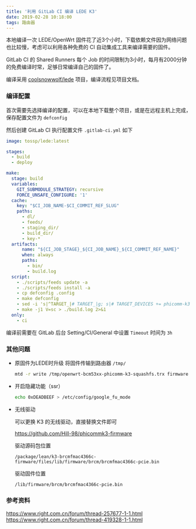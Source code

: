 ```yaml
---
title: '利用 GitLab CI 编译 LEDE K3'
date: 2019-02-28 10:18:00
tags: 路由器
---
```


本地编译一次 LEDE/OpenWrt 固件花了近3个小时，下载依赖文件因为网络问题也比较慢，考虑可以利用各种免费的 CI 自动集成工具来编译需要的固件。

GitLab CI 的 Shared Runners 每个 Job 的时间限制为3小时，每月有2000分钟的免费编译时常，足够日常编译自己的固件了。

<!--more-->

编译采用 [coolsnowwolf/lede](https://github.com/coolsnowwolf/lede) 项目，编译流程见项目文档。

### 编译配置

首次需要先选择编译的配置，可以在本地下载整个项目，或是在远程主机上完成，保存配置文件为 `defconfig`

然后创建 GitLab CI 执行配置文件 `.gitlab-ci.yml` 如下

``` yml
image: tossp/lede:latest

stages:
  - build
  - deploy

make:
  stage: build
  variables:
    GIT_SUBMODULE_STRATEGY: recursive
    FORCE_UNSAFE_CONFIGURE: '1'
  cache:
    key: "$CI_JOB_NAME-$CI_COMMIT_REF_SLUG"
    paths:
      - dl/
      - feeds/
      - staging_dir/
      - build_dir/
      - key-*
  artifacts:
      name: "${CI_JOB_STAGE}_${CI_JOB_NAME}_${CI_COMMIT_REF_NAME}"
      when: always
      paths:
        - bin/
        - build.log
  script:
    - ./scripts/feeds update -a
    - ./scripts/feeds install -a
    - cp defconfig .config
    - make defconfig
    - sed -i 's|^TARGET_|# TARGET_|g; s|# TARGET_DEVICES += phicomm-k3|TARGET_DEVICES += phicomm-k3|' target/linux/bcm53xx/image/Makefile
    - make -j1 V=sc > ./build.log 2>&1
  only:
    - ci
```

编译前需要在 GitLab 后台 Setting/CI/General 中设置 `Timeout` 时间为 `3h`

### 其他问题

- 原固件为LEDE时升级
  将固件传输到路由器 `/tmp/`
  ``` bash
  mtd -r write /tmp/openwrt-bcm53xx-phicomm-k3-squashfs.trx firmware
  ```

- 开启隐藏功能（ssr） 

  ``` bash
  echo 0xDEADBEEF > /etc/config/google_fu_mode
  ```

- 无线驱动

  可以更换 K3 的无线驱动，直接替换文件即可

  https://github.com/Hill-98/phicommk3-firmware

  驱动源码包位置

  `/package/lean/k3-brcmfmac4366c-firmware/files/lib/firmware/brcm/brcmfmac4366c-pcie.bin`

  驱动固件位置

  `/lib/firmware/brcm/brcmfmac4366c-pcie.bin`


### 参考资料
https://www.right.com.cn/forum/thread-257677-1-1.html
https://www.right.com.cn/forum/thread-419328-1-1.html
